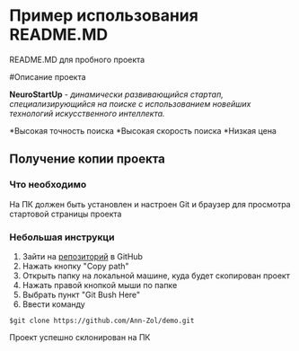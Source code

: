 # Пример использования README.MD

README.MD для пробного проекта

#Описание проекта

**NeuroStartUp** - *динамически развивающийся стартап, специализирующийся на поиске с использованием новейших технологий искусственного интеллекта.*

*Высокая точность поиска
*Высокая скорость поиска
*Низкая цена

## Получение копии проекта

### Что необходимо

На ПК должен быть установлен и настроен Git и браузер для просмотра стартовой страницы проекта

### Небольшая инструкци

1. Зайти на [репозиторий](https://github.com/Ann-Zol/demo) в GitHub
1. Нажать кнопку "Copy path"
1. Открыть папку на локальной машине, куда будет скопирован проект
1. Нажать правой кнопкой мыши по папке
1. Выбрать пункт "Git Bush Here"
1. Ввести команду 
```git
$git clone https://github.com/Ann-Zol/demo.git
```
Проект успешно склонирован на ПК
